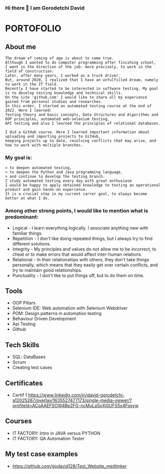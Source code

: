 ### Hi there 👋 I am Gorodetchi David

<!--
**godavid128/godavid128** is a ✨ _special_ ✨ repository because its `README.md` (this file) appears on your GitHub profile.

Here are some ideas to get you started:

- 🔭 I’m currently working on Palifor Logistics
- 🌱 I’m currently learning Automation Testing
- 👯 I’m looking to collaborate on ...
- 🤔 I’m looking for help with ...
- 💬 Ask me about ...
- 📫 How to reach me: ...
- 😄 Pronouns: ...
- ⚡ Fun fact: ...
-->

# PORTOFOLIO
## About me
```
The dream of coming of age is about to come true.
Although I wanted to do computer programming after finishing school, 
I went in the direction of the job: more precisely, to work in the field of construction.
Later, after many years, I worked as a truck driver.
But, around 2020, I realized that I have an unfulfilled dream, namely to work in the IT field.
Recently I have started to be interested in software testing. My goal is to develop testing knowledge and technical skills. 
On the site 'github.com' I would like to share all my experience gained from personal studies and researches. 
In this order, I started an automated testing course at the end of 2022. Here I learned: 
Testing theory and basic concepts, Data Structures and Algorithms and OOP principles, automated web-selenium testing, 
API testing and also I learned the principles of relational databases.
```
```
I did a GitHub course. Here I learned important information about uploading and importing projects to GitHub, 
keeping projects up to date, resolving conflicts that may arise, and how to work with multiple branches.
```

### My goal is:
```
> to deepen automated testing,
> to deepen the Python and Java programming language,
> and continue to develop the testing branch.
I study automated testing every day with great enthusiasm 
I would be happy to apply obtained knowledge to testing an operational product and gain hands-on experience. 
It is a crucial step in my current carrer goal, to always become better at what I do.
```
### Among other strong points, I would like to mention what is predominant:
- Logical - I learn everything logically. I associate anything new with familiar things.
- Repetition - I don't like doing repeated things, but I always try to find different solutions.
- Integrity - My principles and values do not allow me to be incorrect, 
to cheat or to make errors that would affect inter-human relations.
- Relational - In their relationships with others, they don't take things personally,
which means that they easily get over certain conflicts, and try to maintain good relationships.
- Punctuality - I don't like to put things off, but to do them on time.

## Tools
* OOP Pillars
* Selenium IDE: Web automation with Selenium Webdriver
* POM: Design patterns in automation testing
* Behaviour Driven Development
* Api Testing
* Github
## Tech Skills
* SQL: DataBases
* Scrum
* Creating test cases
## Certificates
* Certif 1 https://www.linkedin.com/in/david-gorodetchi-a12025267/overlay/1635527477173/single-media-viewer/?profileId=ACoAAEFSOW4Be2FG-ncMuLaSxXj0UFS5x4Fqsyw
## Courses
* IT FACTORY: Intro in JAVA versus PYTHON
* IT FACTORY: QA Automation Tester
## My test case examples
* https://github.com/godavid128/Test_Website_medtinker
